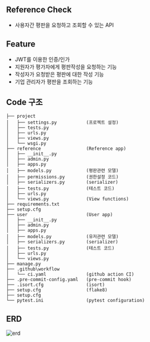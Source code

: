 ## Reference Check
* 사용자간 평판을 요청하고 조회할 수 있는 API 

## Feature
* JWT를 이용한 인증/인가
* 지원자가 평가자에게 평판작성을 요청하는 기능
* 작성자가 요청받은 평판에 대한 작성 기능
* 기업 관리자가 평판을 조회하는 기능

## Code 구조

```
├── project
│   ├── settings.py           (프로젝트 설정)
│   ├── tests.py
│   ├── urls.py
│   ├── views.py
│   └── wsgi.py
├── reference                 (Reference app)
│   ├── __init__.py
│   ├── admin.py
│   ├── apps.py
│   ├── models.py             (평판관련 모델)
│   ├── permissions.py        (권한설정 코드)
│   ├── serializers.py        (serializer)
│   ├── tests.py              (테스트 코드)
│   ├── urls.py
│   └── views.py              (View functions)
├── requirements.txt
├── setup.cfg
├── user                      (User app)
│   ├── __init__.py
│   ├── admin.py
│   ├── apps.py
│   ├── models.py             (유저관련 모델)
│   ├── serializers.py        (serializer)
│   ├── tests.py              (테스트 코드)
│   ├── urls.py
│   └── views.py
├── manage.py
├── .github\workflow
│   └── ci.yaml               (github action CI)
├── .pre-commit-config.yaml   (pre-commit hook)
├── .isort.cfg                (isort)
├── setup.cfg                 (flake8)
├── setup.cfg
└── pytest.ini                (pytest configuration)
```

## ERD
![erd](https://user-images.githubusercontent.com/31560131/183278680-cb51d1ea-c62d-4d17-83a1-093c3c01fafd.png)
